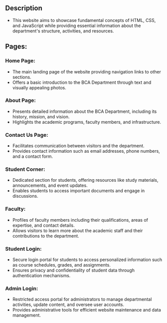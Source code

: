 ## Description

- This website aims to showcase fundamental concepts of HTML, CSS, and JavaScript while providing essential information about the department's structure, activities, and resources.

## Pages:

### Home Page:

- The main landing page of the website providing navigation links to other sections.
- Offers a basic introduction to the BCA Department through text and visually appealing photos.

### About Page:

- Presents detailed information about the BCA Department, including its history, mission, and vision.
- Highlights the academic programs, faculty members, and infrastructure.

### Contact Us Page:

- Facilitates communication between visitors and the department.
- Provides contact information such as email addresses, phone numbers, and a contact form.

### Student Corner:

- Dedicated section for students, offering resources like study materials, announcements, and event updates.
- Enables students to access important documents and engage in discussions.

### Faculty:

- Profiles of faculty members including their qualifications, areas of expertise, and contact details.
- Allows visitors to learn more about the academic staff and their contributions to the department.

### Student Login:

- Secure login portal for students to access personalized information such as course schedules, grades, and assignments.
- Ensures privacy and confidentiality of student data through authentication mechanisms.

### Admin Login:

- Restricted access portal for administrators to manage departmental activities, update content, and oversee user accounts.
- Provides administrative tools for efficient website maintenance and data management.
